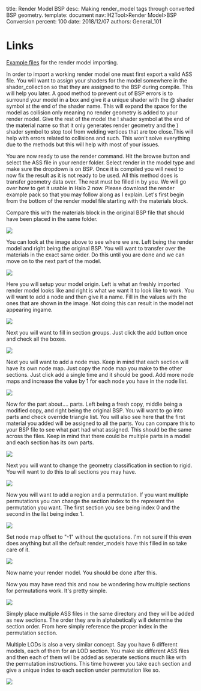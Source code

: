 title:      Render Model BSP
desc:       Making render_model tags through converted BSP geometry.
template:   document
nav:        H2Tool>Render Model>BSP Conversion
percent:    100
date:       2018/12/07
authors:    General_101

# Links
[Example files](http://www.h2maps.net/Sources/H2EK%20Source/Manual/BSPConverter/Example%20Render%20Model.7z) for the render model importing.

In order to import a working render model one must first export a valid ASS file. You will want to assign your shaders for the model somewhere in the shader_collection so that they are assigned to the BSP during compile.
This will help you later. A good method to prevent out of BSP errors is to surround your model in a box and give it a unique shader with the @ shader symbol at the end of the shader name. 
This will expand the space for the model as collision only meaning no render geometry is added to your render model. Give the rest of the model the ! shader symbol at the end of the material name so that it only generates 
render geometry  and the ) shader symbol to stop tool from welding vertices that are too close.This will help with errors related to collisions and such.
This won't solve everything due to the methods but this will help with most of your issues. 

You are now ready to use the render command. Hit the browse button and select the ASS file in your render folder. Select render in the model type and make sure the dropdown is on BSP.
Once it is compiled you will need to now fix the result as it is not ready to be used. All this method does is transfer geometry data over. The rest must be filled in by you.
We will go over how to get it usable in Halo 2 now. Please download the render example pack so that you may follow along as I explain. Let's first begin from the bottom of the render model file starting with the materials block. 

Compare this with the materials block in the original BSP file that should have been placed in the same folder.

![](assets/BSPConversionStep1.png)

You can look at the image above to see where we are. Left being the render model and right being the original BSP. You will want to transfer over the materials in the exact same order. Do this until you are done and we can move on
to the next part of the model.

![](assets/BSPConversionStep2.png)

Here you will setup your model origin. Left is what an freshly imported render model looks like and right is what we want it to look like to work. You will want to add a node and then give it a name. Fill in the values with the
ones that are shown in the image. Not doing this can result in the model not appearing ingame.

![](assets/BSPConversionStep3.png)

Next you will want to fill in section groups. Just click the add button once and check all the boxes.

![](assets/BSPConversionStep4.png)

Next you will want to add a node map. Keep in mind that each section will have its own node map. Just copy the node map you make to the other sections. Just click add a single time and it should be good. Add more node maps and 
increase the value by 1 for each node you have in the node list.

![](assets/BSPConversionStep5.png)

Now for the part about.... parts. Left being a fresh copy, middle being a modified copy, and right being the original BSP. You will want to go into parts and check override triangle list. You will also see here that the first
material you added will be assigned to all the parts. You can compare this to your BSP file to see what part had what assigned. This should be the same across the files. Keep in mind that there could be multiple parts in a model
and each section has its own parts.

![](assets/BSPConversionStep6.png)

Next you will want to change the geometry classification in section to rigid. You will want to do this to all sections you may have.

![](assets/BSPConversionStep7.png)

Now you will want to add a region and a permutation. If you want multiple permutations you can change the section index to the represent the permutation you want. The first section you see being index 0 and the second in the list
being index 1.

![](assets/DAEConversionStep11.png)

Set node map offset to "-1" without the quotations. I'm not sure if this even does anything but all the default render_models have this filled in so take care of it.

![](assets/BSPConversionStep8.png)

Now name your render model. You should be done after this. 

Now you may have read this and now be wondering how multiple sections for permutations work. It's pretty simple.

![](assets/BSPConversionStep9.png)

Simply place multiple ASS files in the same directory and they will be added as new sections. The order they are in alphabetically will determine the section order. From here simply reference the proper index in the permutation 
section.

Multiple LODs is also a very similar concept. Say you have 6 different models, each of them for an LOD section. You make six different ASS files and then each of them will be added as seperate sections much like with the permutation instructions.
This time however you take each section and give a unique index to each section under permutation like so.

![](assets/BSPConversionStep10.png)